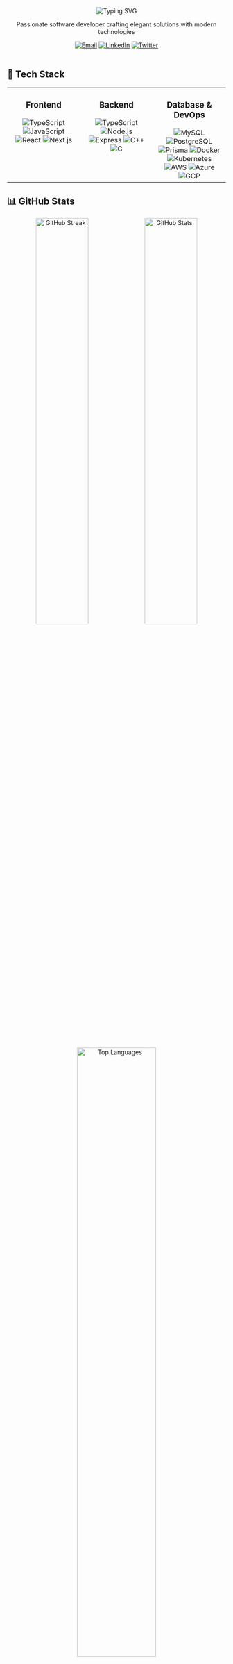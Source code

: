<div align="center">
  <img src="https://readme-typing-svg.herokuapp.com?font=Fira+Code&size=32&duration=3000&pause=1000&color=A177FE&center=true&vCenter=true&width=600&lines=Hi+there%2C+I'm+Ajey;Full-Stack+Developer;Open+Source+Enthusiast" alt="Typing SVG" />
  
  <p>Passionate software developer crafting elegant solutions with modern technologies</p>
  
  <div>
    <a href="mailto:ajeyakumara07@gmail.com"><img src="https://img.shields.io/badge/Email-ajeyakumara07%40gmail.com-EA4335?style=for-the-badge&logo=gmail&logoColor=white" alt="Email" /></a>
    <a href="https://www.linkedin.com/in/ajeya-kumara-k-331bbb29b/"><img src="https://img.shields.io/badge/LinkedIn-Ajeya_Kumara-0A66C2?style=for-the-badge&logo=linkedin&logoColor=white" alt="LinkedIn" /></a>
    <a href="https://x.com/ajeyakumara07"><img src="https://img.shields.io/badge/Twitter-@ajeyakumara07-1DA1F2?style=for-the-badge&logo=twitter&logoColor=white" alt="Twitter" /></a>
  </div>
</div>

<br />

## 🚀 Tech Stack

<div align="center">
  <table>
    <tr>
      <td valign="top" width="33%">
        <h3 align="center">Frontend</h3>
        <div align="center">
          <img src="https://img.shields.io/badge/TypeScript-3178C6?style=for-the-badge&logo=typescript&logoColor=white" alt="TypeScript" />
          <img src="https://img.shields.io/badge/JavaScript-F7DF1E?style=for-the-badge&logo=javascript&logoColor=black" alt="JavaScript" />
          <img src="https://img.shields.io/badge/React-61DAFB?style=for-the-badge&logo=react&logoColor=black" alt="React" />
          <img src="https://img.shields.io/badge/Next.js-000000?style=for-the-badge&logo=next.js&logoColor=white" alt="Next.js" />
        </div>
      </td>
      <td valign="top" width="33%">
        <h3 align="center">Backend</h3>
        <div align="center">
          <img src="https://img.shields.io/badge/TypeScript-3178C6?style=for-the-badge&logo=typescript&logoColor=white" alt="TypeScript" />
          <img src="https://img.shields.io/badge/Node.js-339933?style=for-the-badge&logo=node.js&logoColor=white" alt="Node.js" />
          <img src="https://img.shields.io/badge/Express-000000?style=for-the-badge&logo=express&logoColor=white" alt="Express" />
          <img src="https://img.shields.io/badge/C++-00599C?style=for-the-badge&logo=cplusplus&logoColor=white" alt="C++" />
          <img src="https://img.shields.io/badge/C-A8B9CC?style=for-the-badge&logo=c&logoColor=black" alt="C" />
        </div>
      </td>
      <td valign="top" width="33%">
        <h3 align="center">Database & DevOps</h3>
        <div align="center">
          <img src="https://img.shields.io/badge/MySQL-4479A1?style=for-the-badge&logo=mysql&logoColor=white" alt="MySQL" />
          <img src="https://img.shields.io/badge/PostgreSQL-4169E1?style=for-the-badge&logo=postgresql&logoColor=white" alt="PostgreSQL" />
          <img src="https://img.shields.io/badge/Prisma-2D3748?style=for-the-badge&logo=prisma&logoColor=white" alt="Prisma" />
          <img src="https://img.shields.io/badge/Docker-2496ED?style=for-the-badge&logo=docker&logoColor=white" alt="Docker" />
          <img src="https://img.shields.io/badge/Kubernetes-326CE5?style=for-the-badge&logo=kubernetes&logoColor=white" alt="Kubernetes" />
          <img src="https://img.shields.io/badge/AWS-232F3E?style=for-the-badge&logo=amazon-aws&logoColor=white" alt="AWS" />
          <img src="https://img.shields.io/badge/Azure-0078D4?style=for-the-badge&logo=microsoft-azure&logoColor=white" alt="Azure" />
          <img src="https://img.shields.io/badge/GCP-4285F4?style=for-the-badge&logo=google-cloud&logoColor=white" alt="GCP" />
        </div>
      </td>
    </tr>
  </table>
</div>

## 📊 GitHub Stats

<div align="center">
  <img src="https://github-readme-streak-stats.herokuapp.com/?user=ajey35&theme=radical&hide_border=true" width="49%" alt="GitHub Streak" />
  <img src="https://github-readme-stats.vercel.app/api?username=ajey35&show_icons=true&theme=radical&count_private=true&hide_border=true" width="49%" alt="GitHub Stats" />
</div>

<div align="center">
  <img src="https://github-readme-stats.vercel.app/api/top-langs/?username=ajey35&layout=compact&theme=radical&hide=C&langs_count=8&hide_border=true" width="60%" alt="Top Languages" />
</div>

## 🌱 Currently Learning

<div align="center">
  <img src="https://img.shields.io/badge/Go-00ADD8?style=for-the-badge&logo=go&logoColor=white" alt="Go" />
  <img src="https://img.shields.io/badge/DevOps-FF6C37?style=for-the-badge&logo=devops&logoColor=white" alt="DevOps" />
</div>

## 🔥 Featured Projects

<div align="center">
  <a href="https://github.com/ajey35/Text-Pad">
    <img src="https://github-readme-stats.vercel.app/api/pin/?username=ajey35&repo=Text-Pad&theme=radical&hide_border=true" alt="Text-Pad" />
  </a>
  <a href="https://github.com/ajey35/Amplify">
    <img src="https://github-readme-stats.vercel.app/api/pin/?username=ajey35&repo=Amplify&theme=radical&hide_border=true" alt="Amplify" />
  </a>
  <a href="https://github.com/ajey35/Medium">
    <img src="https://github-readme-stats.vercel.app/api/pin/?username=ajey35&repo=Medium&theme=radical&hide_border=true" alt="Medium" />
  </a>
</div>

## 🤝 Open Source Contributions

<div align="center">
  <table>
    <tr>
      <td align="center">
        <a href="https://github.com/opensource/cal.com">
          <img src="https://img.shields.io/badge/cal.com-4285F4?style=for-the-badge&logo=google-calendar&logoColor=white" alt="cal.com" /><br />
          <sub><b>Scheduling infrastructure for everyone</b></sub>
        </a>
      </td>
      <td align="center">
        <a href="https://github.com/opensource/dub.sh">
          <img src="https://img.shields.io/badge/dub.sh-000000?style=for-the-badge&logo=link&logoColor=white" alt="dub.sh" /><br />
          <sub><b>Open-source link management platform</b></sub>
        </a>
      </td>
    </tr>
  </table>
</div>

## 📝 Latest Blog Posts

<div align="center">
  <table>
    <tr>
      <td>
        <a href="https://example.com/blog/kubernetes-networking">
          <b>Understanding Kubernetes Networking</b>
        </a>
        <br />
        <sub>A deep dive into how Kubernetes handles networking between pods and services</sub>
      </td>
    </tr>
    <tr>
      <td>
        <a href="https://example.com/blog/getting-started-with-rust">
          <b>Getting Started with Rust</b>
        </a>
        <br />
        <sub>A beginner's guide to the Rust programming language and its ecosystem</sub>
      </td>
    </tr>
    <tr>
      <td>
        <a href="https://example.com/blog/scalable-apps-spring-boot">
          <b>Building Scalable Applications with Spring Boot</b>
        </a>
        <br />
        <sub>Learn how to design and implement scalable applications using Spring Boot</sub>
      </td>
    </tr>
  </table>
</div>

<br />

<div align="center">
  <img src="https://capsule-render.vercel.app/api?type=waving&color=gradient&height=100&section=footer&animation=twinkling" width="100%" />
</div>
